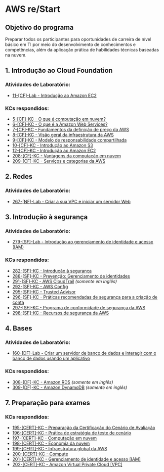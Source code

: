 # AWS re/Start

## Objetivo do programa
Preparar todos os participantes para oportunidades de carreira de nível básico em TI por meio do desenvolvimento de conhecimentos e competências, além da aplicação prática de habilidades técnicas baseadas na nuvem. 

## 1. Introdução ao Cloud Foundation

### Atividades de Laboratório:
- [11-[CF]-Lab - Introdução ao Amazon EC2](Labs/introducao-ao-amazon-ec2.pdf)

### KCs respondidos:
- [5-[CF]-KC - O que é computação em nuvem?](KCs/005.md)
- [6-[CF]-KC - O que é a Amazon Web Services?](KCs/006.md)
- [7-[CF]-KC - Fundamentos da definição de preço da AWS](KCs/007.md)
- [8-[CF]-KC - Visão geral da infraestrutura da AWS](KCs/008.md)
- [9-[CF]-KC - Modelo de responsabilidade compartilhada](KCs/009.md)
- [10-[CF]-KC - Introdução ao Amazon S3](KCs/010.md)
- [12-[CF]-KC - Introdução ao Amazon EC2](KCs/012.md)
- [208-[CF]-KC - Vantagens da computação em nuvem](KCs/208.md)
- [209-[CF]-KC - Serviços e categorias da AWS](KCs/209.md)

## 2. Redes

### Atividades de Laboratório:
- [267-[NF]-Lab - Criar a sua VPC e iniciar um servidor Web](Labs/crie-a-sua-vpc-e-inicie-um-servidor-web.pdf)

## 3. Introdução à segurança

### Atividades de Laboratório:
- [279-[SF]-Lab - Introdução ao gerenciamento de identidade e acesso (IAM)](Labs/introducao-ao-aws-identity-and-access-management-iam.pdf)

### KCs respondidos:
- [282-[SF]-KC - Introdução à segurança](KCs/282.md)
- [288-[SF]-KC - Prevenção: Gerenciamento de identidades](KCs/288.md)
- [291-[SF]-KC - AWS CloudTrail](KCs/291.md) *(somente em inglês)*
- [292-[SF]-KC - AWS Config](KCs/292.md)
- [295-[SF]-KC - Trusted Advisor](KCs/295.md)
- [296-[SF]-KC - Práticas recomendadas de segurança para a criação de conta](KCs/296.md)
- [297-[SF]-KC - Programa de conformidade de segurança da AWS](KCs/297.md)
- [298-[SF]-KC - Recursos de segurança da AWS](KCs/298.md)
 
## 4. Bases

### Atividades de Laboratório:
- [160-[DF]-Lab - Criar um servidor de banco de dados e interagir com o banco de dados usando um aplicativo](Labs/criar-um-servidor-de-banco-de-dados-e-interagir-com-o-banco-de-dados-usando-um-aplicativo.pdf)

### KCs respondidos:
- [308-[DF]-KC - Amazon RDS](KCs/308.md) *(somente em inglês)*
- [309-[DF]-KC - Amazon DynamoDB](KCs/309.md) *(somente em inglês)*

## 7. Preparação para exames

### KCs respondidos:
- [195-[CERT]-KC - Preparação da Certificação do Cenário de Avaliação](KCs/195.md)
- [196-[CERT]-KC - Prática de estratégia de teste de cenário](KCs/196.md)
- [197-[CERT]-KC - Computação em nuvem](KCs/197.md)
- [198-[CERT]-KC - Economia da nuvem](KCs/198.md)
- [199-[CERT]-KC - Infraestrutura global da AWS](KCs/199.md)
- [200-[CERT]-KC - Compute](KCs/200.md)
- [201-[CERT]-KC - Gerenciamento de identidade e acesso [IAM]](KCs/201.md)
- [202-[CERT]-KC - Amazon Virtual Private Cloud [VPC]](KCs/202.md)
